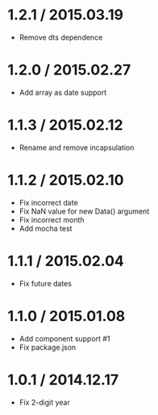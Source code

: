 # 1.2.1 / 2015.03.19

  * Remove dts dependence

# 1.2.0 / 2015.02.27

  * Add array as date support

# 1.1.3 / 2015.02.12

  * Rename and remove incapsulation

# 1.1.2 / 2015.02.10

  * Fix incorrect date
  * Fix NaN value for new Data() argument
  * Fix incorrect month
  * Add mocha test

# 1.1.1 / 2015.02.04

  * Fix future dates

# 1.1.0 / 2015.01.08

  * Add component support #1
  * Fix package.json

# 1.0.1 / 2014.12.17

  * Fix 2-digit year
